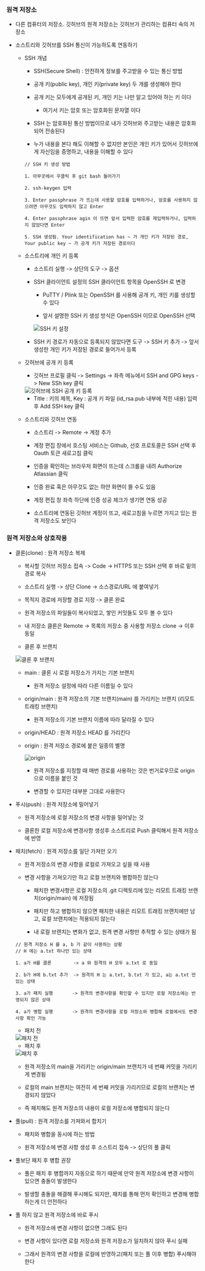 ### 원격 저장소

* 다른 컴퓨터의 저장소. 깃허브의 원격 저장소는 깃허브가 관리하는 컴퓨터 속의 저장소

* 소스트리와 깃허브를 SSH 통신이 가능하도록 연동하기

    - SSH 개념

        - SSH(Secure Shell) : 안전하게 정보를 주고받을 수 있는 통신 방법

        - 공개 키(public key), 개인 키(private key) 두 개를 생성해야 한다

        - 공개 키는 모두에게 공개된 키, 개인 키는 나만 알고 있어야 하는 키 이다

            - 여기서 키는 암호 또는 암호화된 문자열 이다

        - SSH 는 암호화된 통신 방법이므로 내가 깃허브와 주고받는 내용은 암호화되어 전송된다

        - 누가 내용을 본다 해도 이해할 수 없지만 본인은 개인 키가 있어서 깃허브에게 자신임을 증명하고, 내용을 이해할 수 있다

        ```
        // SSH 키 생성 방법

        1. 아무곳에서 우클릭 후 git bash 들어가기

        2. ssh-keygen 입력

        3. Enter passphrase 가 뜨는데 사용할 암호를 입력하거나, 암호를 사용하지 않으려면 아무것도 입력하지 않고 Enter

        4. Enter passphrase agin 이 뜨면 앞서 입력한 암호를 재입력하거나, 입력하지 않았다면 Enter

        5. SSH 생성됨. Your identification has ~ 가 개인 키가 저장된 경로, Your public key ~ 가 공개 키가 저장된 경로이다
        ```

    - 소스트리에 개인 키 등록

        - 소스트리 실행 -> 상단의 도구 -> 옵션

        - SSH 클라이언트 설정의 SSH 클라이언트 항목을 OpenSSH 로 변경

            - PuTTY / Plink 또는 OpenSSH 를 사용해 공개 키, 개인 키를 생성할 수 있다

            - 앞서 설명한 SSH 키 생성 방식은 OpenSSH 이므로 OpenSSH 선택

            <img src = "https://raw.githubusercontent.com/pansakr/TIL/refs/heads/main/%EC%9D%B4%EB%AF%B8%EC%A7%80/Git/SSH%20%ED%82%A4%20%EC%84%A4%EC%A0%95.JPG" alt="SSH 키 설정">

        - SSH 키 경로가 자동으로 등록되지 않았다면 도구 -> SSH 키 추가 -> 앞서 생성한 개인 키가 저장된 경로로 들어가서 등록 

    - 깃허브에 공개 키 등록

        - 깃허브 프로필 클릭 -> Settings -> 좌측 메뉴에서 SSH and GPG keys -> New SSh key 클릭

        <img src = "https://raw.githubusercontent.com/pansakr/TIL/refs/heads/main/%EC%9D%B4%EB%AF%B8%EC%A7%80/Git/%EA%B9%83%ED%97%88%EB%B8%8C%EC%97%90%20SSH%20%EA%B3%B5%EA%B0%9C%20%ED%82%A4%20%EB%93%B1%EB%A1%9D.JPG" alt="깃허브에 SSH 공개 키 등록">

        - Title : 키의 제목, Key : 공개 키 파일 (id_rsa.pub 내부에 적힌 내용) 입력 후 Add SSH key 클릭

    - 소스트리와 깃허브 연동

        - 소스트리 -> Remote -> 계정 추가

        - 계정 편집 창에서 호스팅 서비스는 Github, 선호 프로토콜은 SSH 선택 후 Oauth 토큰 새로고침 클릭

        - 인증을 확인하는 브라우저 화면이 뜨는데 스크롤을 내려 Authorize Atlassian 클릭

        - 인증 완료 혹은 아무것도 없는 하얀 화면이 뜰 수도 있음

        - 계정 편집 창 좌측 하단에 인증 성공 체크가 생기면 연동 성공

        - 소스트리에 연동된 깃허브 계정이 뜨고, 새로고침을 누르면 가지고 있는 원격 저장소도 보인다 

### 원격 저장소와 상호작용

* 클론(clone) : 원격 저장소 복제

    - 복사할 깃허브 저장소 접속 -> Code -> HTTPS 또는 SSH 선택 후 바로 밑의 경로 복사

    - 소스트리 실행 -> 상단 Clone -> 소스경로/URL 에 붙여넣기

    - 목적지 경로에 저장할 경로 지정 -> 클론 완료

    - 원격 저장소의 파일들이 복사되었고, 쌓인 커밋들도 모두 볼 수 있다

    - 내 저장소 클론은 Remote -> 목록의 저장소 중 사용할 저장소 clone -> 이후 동일

    - 클론 후 브랜치

    <img src = "https://raw.githubusercontent.com/pansakr/TIL/refs/heads/main/%EC%9D%B4%EB%AF%B8%EC%A7%80/Git/%ED%81%B4%EB%A1%A0%20%ED%9B%84%20%EB%B8%8C%EB%9E%9C%EC%B9%98.JPG" alt="클론 후 브랜치">

    - main : 클론 시 로컬 저장소가 가지는 기본 브랜치

        - 원격 저장소 설정에 따라 다른 이름일 수 있다

    - origin/main : 원격 저장소의 기본 브랜치(main) 를 가리키는 브랜치 (리모트 트래킹 브랜치)

        - 원격 저장소의 기본 브랜치 이름에 따라 달라질 수 있다

    - origin/HEAD : 원격 저장소 HEAD 를 가리킨다

    - origin : 원격 저장소 경로에 붙은 일종의 별명

        <img src = "https://raw.githubusercontent.com/pansakr/TIL/refs/heads/main/%EC%9D%B4%EB%AF%B8%EC%A7%80/Git/origin.JPG" alt="origin">

        - 원격 저장소를 지칭할 때 매번 경로를 사용하는 것은 번거로우므로 origin 으로 이름을 붙인 것

        - 변경할 수 있지만 대부분 그대로 사용한다

* 푸시(push) : 원격 저장소에 밀어넣기

    - 원격 저장소에 로컬 저장소의 변경 사항을 밀어넣는 것

    - 클론한 로컬 저장소에 변경사항 생성후 소스트리로 Push 클릭해서 원격 저장소에 반영

* 패치(fetch) : 원격 저장소를 일단 가져만 오기

    - 원격 저장소의 변경 사항을 로컬로 가져오고 싶을 때 사용

    - 변경 사항을 가져오기만 하고 로컬 브랜치와 병합하진 않는다

        - 패치한 변경사항은 로컬 저장소의 .git 디렉토리에 있는 리모트 트래킹 브랜치(origin/main) 에 저장됨

        - 패치만 하고 병합하지 않으면 패치한 내용은 리모트 트래킹 브랜치에만 남고, 로컬 브랜치에는 적용되지 않는다

        - 내 로컬 브랜치는 변화가 없고, 원격 변경 사항만 추적할 수 있는 상태가 됨

    ```
    // 원격 저장소 H 를 a, b 가 같이 사용하는 상황
    // H 에는 a.txt 하나만 있는 상태

    1. a가 H를 클론        -> a 와 원격의 H 모두 a.txt 로 동일

    2. b가 H에 b.txt 추가  -> 원격의 H 는 a.txt, b.txt 가 있고, a는 a.txt 만 있는 상태  

    3. a가 패치 실행       -> 원격의 변경사항을 확인할 수 있지만 로컬 저장소에는 반영되지 않은 상태

    4. a가 병합 실행       -> 원격의 변경사항을 로컬 저장소와 병합해 로컬에서도 변경사항 확인 가능  
    ```

    - 패치 전

    <img src = "https://raw.githubusercontent.com/pansakr/TIL/refs/heads/main/%EC%9D%B4%EB%AF%B8%EC%A7%80/Git/%ED%8C%A8%EC%B9%98%20%EC%A0%84.JPG" alt="패치 전">

    - 패치 후

    <img src = "https://raw.githubusercontent.com/pansakr/TIL/refs/heads/main/%EC%9D%B4%EB%AF%B8%EC%A7%80/Git/%ED%8C%A8%EC%B9%98%20%ED%9B%84.JPG" alt="패치 후">

    - 원격 저장소의 main을 가리키는 origin/main 브랜치가 네 번째 커밋을 가리키게 변경됨

    - 로컬의 main 브랜치는 여전히 세 번째 커밋을 가리키므로 로컬의 브랜치는 변경되지 않았다

    - 즉 패치해도 원격 저장소의 내용이 로컬 저장소에 병합되지 않는다

* 풀(pull) : 원격 저장소를 가져와서 합치기

    - 패치와 병합을 동시에 하는 방법

    - 원격 저장소에 변경 사항 생성 후 소스트리 접속 -> 상단의 풀 클릭


* 풀보단 패치 후 병합 권장

    - 풀은 패치 후 병합까지 자동으로 하기 때문에 만약 원격 저장소에 변경 사항이 있으면 충돌이 발생한다

    - 발생할 충돌을 해결해 푸시해도 되지만, 패치를 통해 먼저 확인하고 변경해 병합하는게 더 안전하다

* 풀 하지 않고 원격 저장소에 바로 푸시

    - 원격 저장소에 변경 사항이 없으면 그래도 된다

    - 변경 사항이 있다면 로컬 저장소와 원격 저장소가 일치하지 않아 푸시 실패

    - 그래서 원격의 변경 사항을 로컬에 반영하고(패치 또는 풀 이후 병합) 푸시해야 한다
